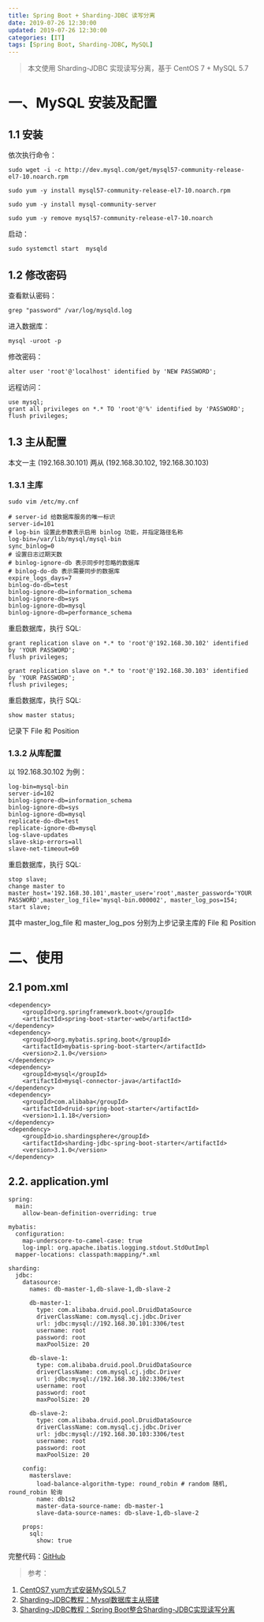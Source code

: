 ```yaml
---
title: Spring Boot + Sharding-JDBC 读写分离
date: 2019-07-26 12:30:00
updated: 2019-07-26 12:30:00
categories: [IT]
tags: [Spring Boot, Sharding-JDBC, MySQL]
---
```


> 本文使用 Sharding-JDBC 实现读写分离，基于 CentOS 7 + MySQL 5.7

# 一、MySQL 安装及配置

## 1.1 安装

依次执行命令：

```
sudo wget -i -c http://dev.mysql.com/get/mysql57-community-release-el7-10.noarch.rpm

sudo yum -y install mysql57-community-release-el7-10.noarch.rpm

sudo yum -y install mysql-community-server

sudo yum -y remove mysql57-community-release-el7-10.noarch
```

启动：

```
sudo systemctl start  mysqld
```

## 1.2 修改密码

查看默认密码：

```
grep "password" /var/log/mysqld.log
```

进入数据库：

```
mysql -uroot -p
```

修改密码：

```
alter user 'root'@'localhost' identified by 'NEW PASSWORD';
```

远程访问：

```
use mysql;
grant all privileges on *.* TO 'root'@'%' identified by 'PASSWORD';
flush privileges;
```

## 1.3 主从配置

本文一主 (192.168.30.101) 两从 (192.168.30.102, 192.168.30.103)

### 1.3.1 主库

```
sudo vim /etc/my.cnf
```

```
# server-id 给数据库服务的唯一标识
server-id=101
# log-bin 设置此参数表示启用 binlog 功能，并指定路径名称
log-bin=/var/lib/mysql/mysql-bin
sync_binlog=0
# 设置日志过期天数
# binlog-ignore-db 表示同步时忽略的数据库
# binlog-do-db 表示需要同步的数据库
expire_logs_days=7
binlog-do-db=test
binlog-ignore-db=information_schema
binlog-ignore-db=sys
binlog-ignore-db=mysql
binlog-ignore-db=performance_schema
```

重启数据库，执行 SQL:

```
grant replication slave on *.* to 'root'@'192.168.30.102' identified by 'YOUR PASSWORD';
flush privileges;

grant replication slave on *.* to 'root'@'192.168.30.103' identified by 'YOUR PASSWORD';
flush privileges;
```

重启数据库，执行 SQL:

```
show master status;
```

记录下 File 和 Position


### 1.3.2 从库配置

以 192.168.30.102 为例：

```
log-bin=mysql-bin
server-id=102
binlog-ignore-db=information_schema
binlog-ignore-db=sys
binlog-ignore-db=mysql
replicate-do-db=test
replicate-ignore-db=mysql
log-slave-updates
slave-skip-errors=all
slave-net-timeout=60
```

重启数据库，执行 SQL:

```
stop slave;
change master to master_host='192.168.30.101',master_user='root',master_password='YOUR PASSWORD',master_log_file='mysql-bin.000002', master_log_pos=154;
start slave;
```

其中 master_log_file 和 master_log_pos 分别为上步记录主库的 File 和 Position


# 二、使用

## 2.1 pom.xml

```
<dependency>
    <groupId>org.springframework.boot</groupId>
    <artifactId>spring-boot-starter-web</artifactId>
</dependency>
<dependency>
    <groupId>org.mybatis.spring.boot</groupId>
    <artifactId>mybatis-spring-boot-starter</artifactId>
    <version>2.1.0</version>
</dependency>
<dependency>
    <groupId>mysql</groupId>
    <artifactId>mysql-connector-java</artifactId>
</dependency>
<dependency>
    <groupId>com.alibaba</groupId>
    <artifactId>druid-spring-boot-starter</artifactId>
    <version>1.1.18</version>
</dependency>
<dependency>
    <groupId>io.shardingsphere</groupId>
    <artifactId>sharding-jdbc-spring-boot-starter</artifactId>
    <version>3.1.0</version>
</dependency>
```

## 2.2. application.yml

```
spring:
  main:
    allow-bean-definition-overriding: true

mybatis:
  configuration:
    map-underscore-to-camel-case: true
    log-impl: org.apache.ibatis.logging.stdout.StdOutImpl
  mapper-locations: classpath:mapping/*.xml

sharding:
  jdbc:
    datasource:
      names: db-master-1,db-slave-1,db-slave-2

      db-master-1:
        type: com.alibaba.druid.pool.DruidDataSource
        driverClassName: com.mysql.cj.jdbc.Driver
        url: jdbc:mysql://192.168.30.101:3306/test
        username: root
        password: root
        maxPoolSize: 20

      db-slave-1:
        type: com.alibaba.druid.pool.DruidDataSource
        driverClassName: com.mysql.cj.jdbc.Driver
        url: jdbc:mysql://192.168.30.102:3306/test
        username: root
        password: root
        maxPoolSize: 20

      db-slave-2:
        type: com.alibaba.druid.pool.DruidDataSource
        driverClassName: com.mysql.cj.jdbc.Driver
        url: jdbc:mysql://192.168.30.103:3306/test
        username: root
        password: root
        maxPoolSize: 20

    config:
      masterslave:
        load-balance-algorithm-type: round_robin # random 随机, round_robin 轮询
        name: db1s2
        master-data-source-name: db-master-1
        slave-data-source-names: db-slave-1,db-slave-2

    props:
      sql:
        show: true
```

完整代码：[GitHub](https://github.com/VictorBu/code-snippet/tree/master/java/spring-boot-2-sharding-jdbc)



> 参考：

1. [CentOS7 yum方式安装MySQL5.7](https://www.cnblogs.com/luohanguo/p/9045391.html)
1. [Sharding-JDBC教程：Mysql数据库主从搭建](https://www.fangzhipeng.com/db/2019/06/25/mysql-install-ms.html)
1. [Sharding-JDBC教程：Spring Boot整合Sharding-JDBC实现读写分离](https://www.fangzhipeng.com/db/2019/06/26/shardingjdbc-master-slave.html)
